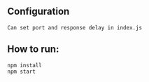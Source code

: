 ## Configuration
    Can set port and response delay in index.js

## How to run:
```
npm install
npm start
```
